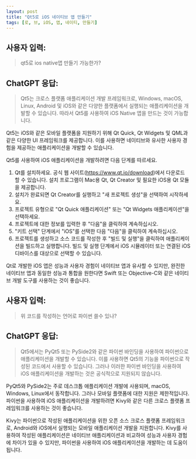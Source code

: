 ```yaml
---
layout: post
title: "Qt5로 iOS 네이티브 앱 만들기"
tags: [로, 브, iOS, 앱, 네이티, 만들기]
---
```


## 사용자 입력:
> qt5로 ios native앱 만들기 가능한가?

## ChatGPT 응답:
> Qt5는 크로스 플랫폼 애플리케이션 개발 프레임워크로, Windows, macOS, Linux, Android 및 iOS와 같은 다양한 플랫폼에서 실행되는 애플리케이션을 개발할 수 있습니다. 따라서 Qt5를 사용하여 iOS Native 앱을 만드는 것이 가능합니다.

Qt5는 iOS와 같은 모바일 플랫폼을 지원하기 위해 Qt Quick, Qt Widgets 및 QML과 같은 다양한 UI 프레임워크를 제공합니다. 이를 사용하면 네이티브와 유사한 사용자 경험을 제공하는 애플리케이션을 개발할 수 있습니다.

Qt5를 사용하여 iOS 애플리케이션을 개발하려면 다음 단계를 따르세요.

1. Qt를 설치하세요. 공식 웹 사이트(https://www.qt.io/download)에서 다운로드 할 수 있습니다. 설치 프로그램이 Mac용 Qt, Qt Creator 및 필요한 iOS용 Qt 모듈을 제공합니다.
2. 설치가 완료되면 Qt Creator를 실행하고 "새 프로젝트 생성"을 선택하여 시작하세요.
3. 프로젝트 유형으로 "Qt Quick 애플리케이션" 또는 "Qt Widgets 애플리케이션"을 선택하세요.
4. 프로젝트에 대한 정보를 입력한 후 "다음"을 클릭하여 계속하십시오.
5. "키트 선택" 단계에서 "iOS"를 선택한 다음 "다음"을 클릭하여 계속하십시오.
6. 프로젝트를 생성하고 소스 코드를 작성한 후 "빌드 및 실행"을 클릭하여 애플리케이션을 빌드하고 실행합니다. 빌드 및 실행 단계에서 iOS 시뮬레이터 또는 연결된 iOS 디바이스를 대상으로 선택할 수 있습니다.

Qt로 개발한 iOS 앱은 성능과 사용자 경험이 네이티브 앱과 유사할 수 있지만, 완전한 네이티브 앱과 동일한 성능과 통합을 원한다면 Swift 또는 Objective-C와 같은 네이티브 개발 도구를 사용하는 것이 좋습니다.

## 사용자 입력:
> 위 코드를 작성하는 언어로 파이썬 쓸수 있나?

## ChatGPT 응답:
> Qt5에서는 PyQt5 또는 PySide2와 같은 파이썬 바인딩을 사용하여 파이썬으로 애플리케이션을 개발할 수 있습니다. 이를 사용하면 Qt5의 기능을 파이썬으로 작성된 코드에서 사용할 수 있습니다. 그러나 이러한 파이썬 바인딩을 사용하여 iOS 애플리케이션을 개발하는 것은 공식적으로 지원되지 않습니다.

PyQt5와 PySide2는 주로 데스크톱 애플리케이션 개발에 사용되며, macOS, Windows, Linux에서 동작합니다. 그러나 모바일 플랫폼에 대한 지원은 제한적입니다. 파이썬을 사용하여 iOS 애플리케이션을 개발하려면 Kivy와 같은 다른 크로스 플랫폼 프레임워크를 사용하는 것이 좋습니다.

Kivy는 파이썬으로 작성된 애플리케이션을 위한 오픈 소스 크로스 플랫폼 프레임워크로, Android와 iOS에서 실행되는 모바일 애플리케이션 개발을 지원합니다. Kivy를 사용하여 작성된 애플리케이션은 네이티브 애플리케이션과 비교하여 성능과 사용자 경험에 차이가 있을 수 있지만, 파이썬을 사용하여 iOS 애플리케이션을 개발하는 데 도움이 됩니다.

